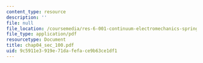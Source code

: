 ```yaml
---
content_type: resource
description: ''
file: null
file_location: /coursemedia/res-6-001-continuum-electromechanics-spring-2009/9c5911e3919e71dafeface9b63ce1df1_chap04_sec_100.pdf
file_type: application/pdf
resourcetype: Document
title: chap04_sec_100.pdf
uid: 9c5911e3-919e-71da-fefa-ce9b63ce1df1
---
```

